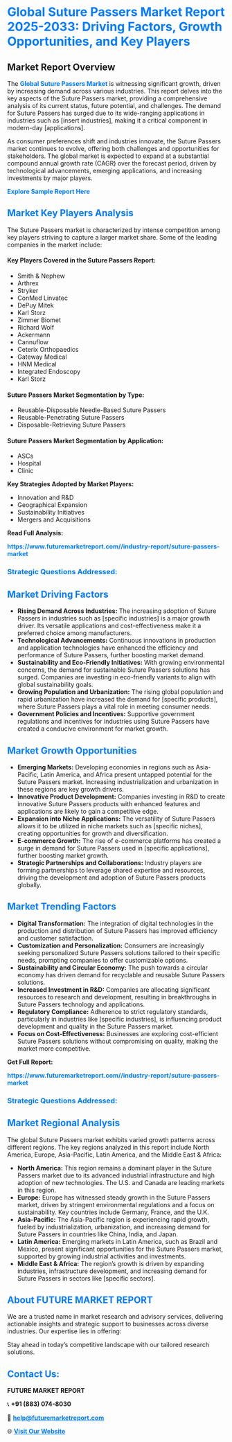 <h1 style="color: #007BFF;">Global Suture Passers Market Report 2025-2033: Driving Factors, Growth Opportunities, and Key Players</h1>

<section id="overview">
<h2>Market Report Overview</h2>
<p>The <a href="https://www.futuremarketreport.com//industry-report/suture-passers-market" style="color: #007BFF; text-decoration: none;"><strong>Global Suture Passers Market</strong></a> is witnessing significant growth, driven by increasing demand across various industries. This report delves into the key aspects of the Suture Passers market, providing a comprehensive analysis of its current status, future potential, and challenges. The demand for Suture Passers has surged due to its wide-ranging applications in industries such as [insert industries], making it a critical component in modern-day [applications].</p>
<p>As consumer preferences shift and industries innovate, the Suture Passers market continues to evolve, offering both challenges and opportunities for stakeholders. The global market is expected to expand at a substantial compound annual growth rate (CAGR) over the forecast period, driven by technological advancements, emerging applications, and increasing investments by major players.</p>
</section>

<section id="overview">
<p><a href="https://www.futuremarketreport.com//request-sample/reportId=53694" style="color: #007BFF; text-decoration: none;"><strong>Explore Sample Report Here</strong></a></p>
</section>

<section id="key-players">
<h2 style="color: #007BFF;">Market Key Players Analysis</h2>
<p>The Suture Passers market is characterized by intense competition among key players striving to capture a larger market share. Some of the leading companies in the market include:</p>
<h4>Key Players Covered in the Suture Passers Report:</h4>
<ul><li>Smith &amp; Nephew</li><li>Arthrex</li><li>Stryker</li><li>ConMed Linvatec</li><li>DePuy Mitek</li><li>Karl Storz</li><li>Zimmer Biomet</li><li>Richard Wolf</li><li>Ackermann</li><li>Cannuflow</li><li>Ceterix Orthopaedics</li><li>Gateway Medical</li><li>HNM Medical</li><li>Integrated Endoscopy</li><li>Karl Storz</li></ul>
<h4>Suture Passers Market Segmentation by Type:</h4>
<ul><li>Reusable-Disposable Needle-Based Suture Passers</li><li>Reusable-Penetrating Suture Passers</li><li>Disposable-Retrieving Suture Passers</li></ul>

<h4>Suture Passers Market Segmentation by Application:</h4>
<ul><li>ASCs</li><li>Hospital</li><li>Clinic</li></ul>
<p><strong>Key Strategies Adopted by Market Players:</strong></p>
<ul>
<li>Innovation and R&D</li>
<li>Geographical Expansion</li>
<li>Sustainability Initiatives</li>
<li>Mergers and Acquisitions</li>
</ul>
</section>

<section>
<p><strong>Read Full Analysis: </strong></p><a href="https://www.futuremarketreport.com//industry-report/suture-passers-market" style="color: #007BFF; text-decoration: none;"><strong>https://www.futuremarketreport.com//industry-report/suture-passers-market</strong></a>
<h3 style="color: #007BFF;">Strategic Questions Addressed:</h3>
</section>

<section id="driving-factors">
<h2 style="color: #007BFF;">Market Driving Factors</h2>
<ul>
<li><strong>Rising Demand Across Industries:</strong> The increasing adoption of Suture Passers in industries such as [specific industries] is a major growth driver. Its versatile applications and cost-effectiveness make it a preferred choice among manufacturers.</li>
<li><strong>Technological Advancements:</strong> Continuous innovations in production and application technologies have enhanced the efficiency and performance of Suture Passers, further boosting market demand.</li>
<li><strong>Sustainability and Eco-Friendly Initiatives:</strong> With growing environmental concerns, the demand for sustainable Suture Passers solutions has surged. Companies are investing in eco-friendly variants to align with global sustainability goals.</li>
<li><strong>Growing Population and Urbanization:</strong> The rising global population and rapid urbanization have increased the demand for [specific products], where Suture Passers plays a vital role in meeting consumer needs.</li>
<li><strong>Government Policies and Incentives:</strong> Supportive government regulations and incentives for industries using Suture Passers have created a conducive environment for market growth.</li>
</ul>
</section>

<section id="growth-opportunities">
<h2 style="color: #007BFF;">Market Growth Opportunities</h2>
<ul>
<li><strong>Emerging Markets:</strong> Developing economies in regions such as Asia-Pacific, Latin America, and Africa present untapped potential for the Suture Passers market. Increasing industrialization and urbanization in these regions are key growth drivers.</li>
<li><strong>Innovative Product Development:</strong> Companies investing in R&D to create innovative Suture Passers products with enhanced features and applications are likely to gain a competitive edge.</li>
<li><strong>Expansion into Niche Applications:</strong> The versatility of Suture Passers allows it to be utilized in niche markets such as [specific niches], creating opportunities for growth and diversification.</li>
<li><strong>E-commerce Growth:</strong> The rise of e-commerce platforms has created a surge in demand for Suture Passers used in [specific applications], further boosting market growth.</li>
<li><strong>Strategic Partnerships and Collaborations:</strong> Industry players are forming partnerships to leverage shared expertise and resources, driving the development and adoption of Suture Passers products globally.</li>
</ul>
</section>

<section id="trending-factors">
<h2 style="color: #007BFF;">Market Trending Factors</h2>
<ul>
<li><strong>Digital Transformation:</strong> The integration of digital technologies in the production and distribution of Suture Passers has improved efficiency and customer satisfaction.</li>
<li><strong>Customization and Personalization:</strong> Consumers are increasingly seeking personalized Suture Passers solutions tailored to their specific needs, prompting companies to offer customizable options.</li>
<li><strong>Sustainability and Circular Economy:</strong> The push towards a circular economy has driven demand for recyclable and reusable Suture Passers solutions.</li>
<li><strong>Increased Investment in R&D:</strong> Companies are allocating significant resources to research and development, resulting in breakthroughs in Suture Passers technology and applications.</li>
<li><strong>Regulatory Compliance:</strong> Adherence to strict regulatory standards, particularly in industries like [specific industries], is influencing product development and quality in the Suture Passers market.</li>
<li><strong>Focus on Cost-Effectiveness:</strong> Businesses are exploring cost-efficient Suture Passers solutions without compromising on quality, making the market more competitive.</li>
</ul>
</section>

<section>
<p><strong>Get Full Report: </strong></p><a href="https://www.futuremarketreport.com//industry-report/suture-passers-market" style="color: #007BFF; text-decoration: none;"><strong>https://www.futuremarketreport.com//industry-report/suture-passers-market</strong></a>
<h3 style="color: #007BFF;">Strategic Questions Addressed:</h3>
</section>


<section id="regional-analysis">
<h2 style="color: #007BFF;">Market Regional Analysis</h2>
<p>The global Suture Passers market exhibits varied growth patterns across different regions. The key regions analyzed in this report include North America, Europe, Asia-Pacific, Latin America, and the Middle East & Africa:</p>
<ul>
<li><strong>North America:</strong> This region remains a dominant player in the Suture Passers market due to its advanced industrial infrastructure and high adoption of new technologies. The U.S. and Canada are leading markets in this region.</li>
<li><strong>Europe:</strong> Europe has witnessed steady growth in the Suture Passers market, driven by stringent environmental regulations and a focus on sustainability. Key countries include Germany, France, and the U.K.</li>
<li><strong>Asia-Pacific:</strong> The Asia-Pacific region is experiencing rapid growth, fueled by industrialization, urbanization, and increasing demand for Suture Passers in countries like China, India, and Japan.</li>
<li><strong>Latin America:</strong> Emerging markets in Latin America, such as Brazil and Mexico, present significant opportunities for the Suture Passers market, supported by growing industrial activities and investments.</li>
<li><strong>Middle East & Africa:</strong> The region’s growth is driven by expanding industries, infrastructure development, and increasing demand for Suture Passers in sectors like [specific sectors].</li>
</ul>
</section>

<footer>
<h2 style="color: #007BFF;">About FUTURE MARKET REPORT</h2>
<p>We are a trusted name in market research and advisory services, delivering actionable insights and strategic support to businesses across diverse industries. Our expertise lies in offering:</p>

<p>Stay ahead in today’s competitive landscape with our tailored research solutions.</p>

<h2 style="color: #007BFF;">Contact Us:</h2>
<p><strong>FUTURE MARKET REPORT</strong></p>
<p>📞 <strong>+91 (883) 074-8030</strong></p>
<p>📧 <strong><a href="mailto:help@futuremarketreport.com" style="color: #007BFF;">help@futuremarketreport.com</a></strong></p>
<p>🌐 <strong><a href="https://www.futuremarketreport.com/" style="color: #007BFF;">Visit Our Website</a></strong></p>
</footer>
